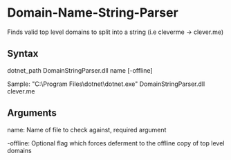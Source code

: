 # Domain-Name-String-Parser
Finds valid top level domains to split into a string (i.e cleverme -> clever.me)

Syntax
------
dotnet_path DomainStringParser.dll name [-offline]

Sample: "C:\Program Files\dotnet\dotnet.exe" DomainStringParser.dll clever.me

Arguments
---------
name: Name of file to check against, required argument

-offline: Optional flag which forces deferment to the offline copy of top level domains
